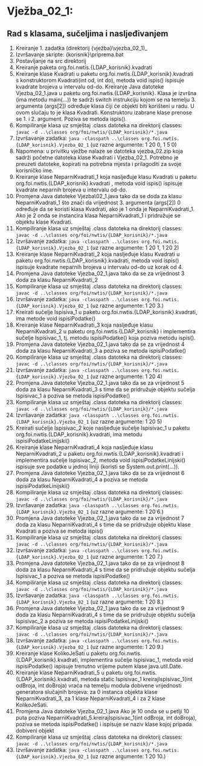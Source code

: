 # Vježba\_02\_1: #
## Rad s klasama, sučeljima i nasljeđivanjem ##

1.	Kreiranje 1. zadatka (direktorij {vježba}\vjezba\_02\_1)_
2. 	Izvršavanje skripte: {korisnik}\priprema.bat
3.	Postavljanje na src direktorij
4.	Kreiranje paketa org.foi.nwtis.{LDAP_korisnik}.kvadrati  
5.	Kreiranje klase Kvadrati  u paketu org.foi.nwtis.{LDAP_korisnik}.kvadrati s konstruktorom Kvadrati(int od, int do), metoda void ispis() ispisuje kvadrate brojeva u intervalu od-do.
Kreiranje Java datoteke Vjezba\_02\_1.java u paketu  org.foi.nwtis.{LDAP_korisnik}. 
Klasa je izvršna (ima metodu main(...)) te sadrži switch instrukciju kojom se na temelju 3. argumenta (args[2]) određuje klasa čiji će objekti biti korišteni u radu. U ovom slučaju to je klasa Kvadrati. Konstruktoru izabrane klase prenose se 1. i 2. argument. Poziva se metoda ispis().
11.	Kompiliranje klasa uz smještaj .class datoteka na direktorij classes: `javac -d ..\classes org/foi/nwtis/{LDAP_korisnik}/*.java`
12.	Izvršavanje zadatka:  `java -classpath ..\classes org.foi.nwtis.{LDAP_korisnik}.Vjezba_02_1` (uz razne argumente: 1 20 0, 1 5 0)
13.	Napomena: u privitku vježbe nalaze se datoteka vjezba\_02.zip koja sadrži početne datoteka klase Kvadrati i Vjezba\_02\_1. Potrebno je preuzeti datoteke, kopirati na potrebna mjesta i prilagoditi za svoje korisničko ime.
14.	Kreiranje klase NeparniKvadrati\_1  koja nasljeđuje klasu Kvadrati u paketu org.foi.nwtis.{LDAP_korisnik}.kvadrati , metoda void ispis() ispisuje kvadrate neparnih brojeva u intervalu od-do.
15.	Promjena Java datoteke Vjezba\02\_1.java tako da se doda za klasu NeparniKvadrati\_1 što znači da vrijednost 3. argumenta (args[2]) 0 određuje da se koristi klasa Kvadrati, ako je 1 onda je NeparniKvadrati\_1. Ako je 2 onda se instancira klasa NeparniKvadrati_1 i pridružuje se objektu klase Kvadrati.
16.	Kompiliranje klasa uz smještaj .class datoteka na direktorij classes: `javac -d ..\classes org/foi/nwtis/{LDAP_korisnik}/*.java`
17.	Izvršavanje zadatka:  `java -classpath ..\classes org.foi.nwtis.{LDAP_korisnik}.Vjezba_02_1` (uz razne argumente: 1 20 1, 1 20 2)
18.	Kreiranje klase NeparniKvadrati\_2  koja nasljeđuje klasu Kvadrati u paketu org.foi.nwtis.{LDAP_korisnik}.kvadrati, metoda void ispis() ispisuje kvadrate neparnih brojeva u intervalu od-do uz korak od 4.
19.	Promjena Java datoteke Vjezba\_02\_1.java tako da se za vrijednost 3 doda za klasu NeparniKvadrati_2 
20.	Kompiliranje klasa uz smještaj .class datoteka na direktorij classes: `javac -d ..\classes org/foi/nwtis/{LDAP_korisnik}/*.java`
21.	Izvršavanje zadatka:  `java -classpath ..\classes org.foi.nwtis.{LDAP_korisnik}.Vjezba_02_1` (uz razne argumente: 1 20 3.)
22.	Kreirati sučelje Ispisiva\_1  u paketu org.foi.nwtis.{LDAP_korisnik}.kvadrati, ima metode void ispisiPodatke() 
23.	Kreiranje klase NeparniKvadrati\_3  koja nasljeđuje klasu NeparniKvadrati\_2 u paketu org.foi.nwtis.{LDAP\_korisnik} i implementira sučelje Ispisivac_1, tj. metodu ispisiPodatke() koja poziva metodu ispis().
24.	Promjena Java datoteke Vjezba\_02\_1.java tako da se za vrijednost 4 doda za klasu NeparniKvadrati_3 a poziva se metoda ispisiPodatke()
25.	Kompiliranje klasa uz smještaj .class datoteka na direktorij classes: `javac -d ..\classes org/foi/nwtis/{LDAP_korisnik}/*.java`
26.	Izvršavanje zadatka:  `java -classpath ..\classes org.foi.nwtis.{LDAP_korisnik}.Vjezba_02_1` (uz razne argumente: 1 20 4)
27.	Promjena Java datoteke Vjezba\_02\_1.java tako da se za vrijednost 5 doda za klasu NeparniKvadrati\_3 s time da se pridružuje objektu sučelja  Ispisivac_1   a poziva se metoda ispisiPodatke()
28.	Kompiliranje klasa uz smještaj .class datoteka na direktorij classes: `javac -d ..\classes org/foi/nwtis/{LDAP_korisnik}/*.java`
29.	Izvršavanje zadatka:  `java -classpath ..\classes org.foi.nwtis.{LDAP_korisnik}.Vjezba_02_1` (uz razne argumente: 1 20 5)
30.	Kreirati sučelje Ispisivac\_2  koje nasljeđuje sučelje Ispisivac\_1 u paketu org.foi.nwtis.{LDAP_korisnik}.kvadrati, ima metodu ispisiPodatkeLinijski() 
31.	Kreiranje klase NeparniKvadrati\_4  koja nasljeđuje klasu NeparniKvadrati\_2 u paketu org.foi.nwtis.{LDAP\_korisnik}.kvadrati i implementira sučelje Ispisivac_2, metoda void ispisiPodatkeLinijski() ispisuje sve podatke u jednoj liniji (koristi se System.out.print(...)).
32.	Promjena Java datoteke Vjezba\_02\_1.java tako da se za vrijednost 6 doda za klasu NeparniKvadrati_4 a poziva se metoda ispisiPodatkeLinijski()
33.	Kompiliranje klasa uz smještaj .class datoteka na direktorij classes: `javac -d ..\classes org/foi/nwtis/{LDAP_korisnik}/*.java`
34.	Izvršavanje zadatka:  `java -classpath ..\classes org.foi.nwtis.{LDAP_korisnik}.Vjezba_02_1` (uz razne argumente: 1 20 6.)
35.	Promjena Java datoteke Vjezba\_02\_1.java tako da se za vrijednost 7 doda za klasu NeparniKvadrati\_4 s time da se pridružuje objektu klase Kvadrati   a poziva se metoda ispis()
36.	Kompiliranje klasa uz smještaj .class datoteka na direktorij classes: `javac -d ..\classes org/foi/nwtis/{LDAP_korisnik}/*.java`
37.	Izvršavanje zadatka:  `java -classpath ..\classes org.foi.nwtis.{LDAP_korisnik}.Vjezba_02_1` (uz razne argumente: 1 20 7.)
38.	Promjena Java datoteke Vjezba\_02\_1.java tako da se za vrijednost 8 doda za klasu NeparniKvadrati\_4 s time da se pridružuje objektu sučelja  Ispisivac_1   a poziva se metoda ispisiPodatke()
39.	Kompiliranje klasa uz smještaj .class datoteka na direktorij classes: `javac -d ..\classes org/foi/nwtis/{LDAP_korisnik}/*.java`
40.	Izvršavanje zadatka:  `java -classpath ..\classes org.foi.nwtis.{LDAP_korisnik}.Vjezba_02_1` (uz razne argumente: 1 20 8.)
41.	Promjena Java datoteke Vjezba\_02\_1.java tako da se za vrijednost 9 doda za klasu NeparniKvadrati\_4 s time da se pridružuje objektu sučelja  Ispisivac_2   a poziva se metoda ispisiPodatkeLinijski()
42.	Kompiliranje klasa uz smještaj .class datoteka na direktorij classes: `javac -d ..\classes org/foi/nwtis/{LDAP_korisnik}/*.java`
43.	Izvršavanje zadatka:  `java -classpath ..\classes org.foi.nwtis.{LDAP_korisnik}.Vjezba_02_1` (uz razne argumente: 1 20 9.)
44.	Kreiranje klase KolikoJeSati u paketu org.foi.nwtis.{LDAP\_korisnik}.kvadrati, implementira sučelje Ispisivac_1, metoda void ispisiPodatke() ispisuje trenutno vrijeme putem klase java.util.Date.
45.	Kreiranje klase NeparniKvadrati\_5 u paketu org.foi.nwtis.{LDAP\_korisnik}.kvadrati, metoda static  Ispisivac\_1 kreirajIspisivac\_1(int odBroja, int doBroja) vraća na temelju modula dobivene vrijednosti generatora slučajnih brojeva: za 0 instanca objekta klase NeparniKvadrati\_3,  za 1 klase NeparniKvadrati_4 i za 2 klase KolikoJeSati.
46.	Promjena Java datoteke Vjezba\_02\_1.java  Ako je 10 onda se u petlji 10 puta poziva NeparniKvadrati\_5.kreirajIspisivac_1(int odBroja, int doBroja), poziva se metoda ispisiPodatke() i ispisuje se naziv klase kojoj pripada dobiveni  objekt
47.	Kompiliranje klasa uz smještaj .class datoteka na direktorij classes: `javac -d ..\classes org/foi/nwtis/{LDAP_korisnik}/*.java`
48.	Izvršavanje zadatka:  `java -classpath ..\classes org.foi.nwtis.{LDAP_korisnik}.Vjezba_02_1` (uz razne argumente: 1 20 10.)